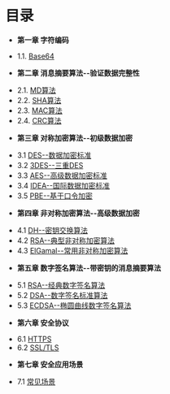 目录
===
* **第一章 字符编码**
 - 1.1. [Base64](book/1.1-base64.md)
* **第二章 消息摘要算法--验证数据完整性**
 - 2.1. [MD算法](book/2.1-md.md)
 - 2.2. [SHA算法](book/2.2-sha.md)
 - 2.3. [MAC算法](book/2.3-mac.md)
 - 2.4. [CRC算法](book/2.4-crc.md)
* **第三章 对称加密算法--初级数据加密**
 - 3.1 [DES--数据加密标准](book/3.1-des.md)
 - 3.2 [3DES--三重DES](book/3.2-desede.md)
 - 3.3 [AES--高级数据加密标准](book/3.3-aes.md)
 - 3.4 [IDEA--国际数据加密标准](book/3.4-idea.md)
 - 3.5 [PBE--基于口令加密](book/3.5-peb.md)
* **第四章 非对称加密算法--高级数据加密**
 - 4.1 [DH--密钥交换算法](book/4.1-dh.md)
 - 4.2 [RSA--典型非对称加密算法](book/4.2-rsa.md)
 - 4.3 [ElGamal--常用非对称加密算法](book/4.3-elgamal.md)
* **第五章 数字签名算法--带密钥的消息摘要算法**
 - 5.1 [RSA--经典数字签名算法](book/5.1-rsa.md)
 - 5.2 [DSA--数字签名标准算法](book/5.2-dsa.md)
 - 5.3 [ECDSA--椭圆曲线数字签名算法](book/5.3-ecdsa.md)
* **第六章 安全协议**
 - 6.1 [HTTPS](book/6.1-https.md)
 - 6.2 [SSL/TLS](book/6.2-ssl.md)
* **第七章 安全应用场景**
 - 7.1 [常见场景](book/7.1-safe.md)
